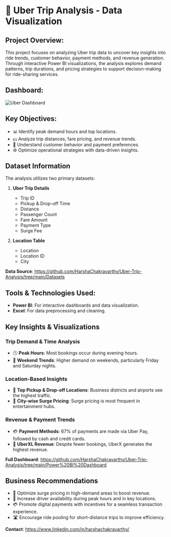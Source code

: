 # 🚖 Uber Trip Analysis - Data Visualization

## Project Overview:
This project focuses on analyzing Uber trip data to uncover key insights into ride trends, customer behavior, payment methods, and revenue generation. Through interactive Power BI visualizations, the analysis explores demand patterns, trip durations, and pricing strategies to support decision-making for ride-sharing services.

## Dashboard:

![Uber Dashboard](https://github.com/HarshaChakravarthy/Uber-Trip-Analysis-Power-BI/blob/main/Images/Overview%20Analysis%20Dashboard.png)


## Key Objectives:
- 📊 Identify peak demand hours and top locations.
- 💵 Analyze trip distances, fare pricing, and revenue trends.
- 👥 Understand customer behavior and payment preferences.
- ⚙️ Optimize operational strategies with data-driven insights.

## Dataset Information
The analysis utilizes two primary datasets:

1. **Uber Trip Details**  
   - Trip ID  
   - Pickup & Drop-off Time  
   - Distance  
   - Passenger Count  
   - Fare Amount  
   - Payment Type  
   - Surge Fee  

2. **Location Table** 
   - Location
   - Location ID
   - City

**Data Source**: https://github.com/HarshaChakravarthy/Uber-Trip-Analysis/tree/main/Datasets

## Tools & Technologies Used:
- **Power BI**: For interactive dashboards and data visualization.
- **Excel**: For data preprocessing and cleaning.

## Key Insights & Visualizations

### Trip Demand & Time Analysis
- 🕒 **Peak Hours**: Most bookings occur during evening hours.
- 📅 **Weekend Trends**: Higher demand on weekends, particularly Friday and Saturday nights.

### Location-Based Insights
- 📍 **Top Pickup & Drop-off Locations**: Business districts and airports see the highest traffic.
- 🌆 **City-wise Surge Pricing**: Surge pricing is most frequent in entertainment hubs.

### Revenue & Payment Trends
- 💳 **Payment Methods**: 67% of payments are made via Uber Pay, followed by cash and credit cards.
- 💸 **UberXL Revenue**: Despite fewer bookings, UberX generates the highest revenue.

**Full Dashboard**: https://github.com/HarshaChakravarthy/Uber-Trip-Analysis/tree/main/Power%20BI%20Dashboard

## Business Recommendations
- 🚗 Optimize surge pricing in high-demand areas to boost revenue.
- 🚶 Increase driver availability during peak hours and in key locations.
- 💳 Promote digital payments with incentives for a seamless transaction experience.
- 🛣️ Encourage ride pooling for short-distance trips to improve efficiency.




**Contact**: https://www.linkedin.com/in/harshachakravarthy/
